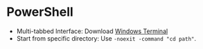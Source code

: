 # PowerShell

* Multi-tabbed Interface: Download [Windows Terminal](https://www.microsoft.com/ko-kr/p/windows-terminal/9n0dx20hk701?activetab=pivot:overviewtab)
* Start from specific directory: Use `-noexit -command "cd path"`.
